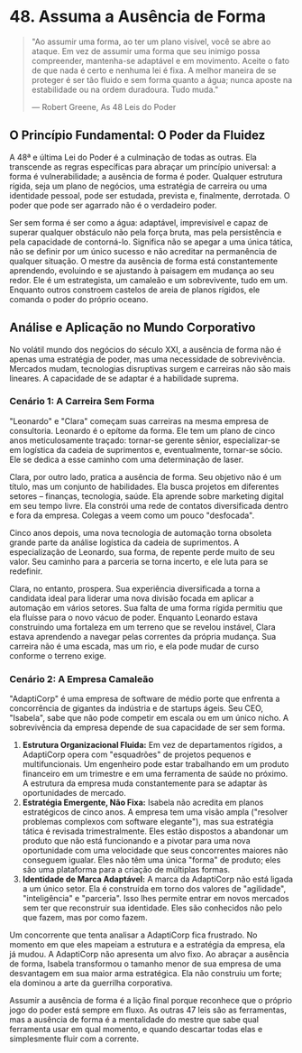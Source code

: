 # 48. Assuma a Ausência de Forma

> "Ao assumir uma forma, ao ter um plano visível, você se abre ao ataque. Em vez de assumir uma forma que seu inimigo possa compreender, mantenha-se adaptável e em movimento. Aceite o fato de que nada é certo e nenhuma lei é fixa. A melhor maneira de se proteger é ser tão fluido e sem forma quanto a água; nunca aposte na estabilidade ou na ordem duradoura. Tudo muda."
> 
> — Robert Greene, As 48 Leis do Poder

## O Princípio Fundamental: O Poder da Fluidez

A 48ª e última Lei do Poder é a culminação de todas as outras. Ela transcende as regras específicas para abraçar um princípio universal: a forma é vulnerabilidade; a ausência de forma é poder. Qualquer estrutura rígida, seja um plano de negócios, uma estratégia de carreira ou uma identidade pessoal, pode ser estudada, prevista e, finalmente, derrotada. O poder que pode ser agarrado não é o verdadeiro poder.

Ser sem forma é ser como a água: adaptável, imprevisível e capaz de superar qualquer obstáculo não pela força bruta, mas pela persistência e pela capacidade de contorná-lo. Significa não se apegar a uma única tática, não se definir por um único sucesso e não acreditar na permanência de qualquer situação. O mestre da ausência de forma está constantemente aprendendo, evoluindo e se ajustando à paisagem em mudança ao seu redor. Ele é um estrategista, um camaleão e um sobrevivente, tudo em um. Enquanto outros constroem castelos de areia de planos rígidos, ele comanda o poder do próprio oceano.

## Análise e Aplicação no Mundo Corporativo

No volátil mundo dos negócios do século XXI, a ausência de forma não é apenas uma estratégia de poder, mas uma necessidade de sobrevivência. Mercados mudam, tecnologias disruptivas surgem e carreiras não são mais lineares. A capacidade de se adaptar é a habilidade suprema.

### Cenário 1: A Carreira Sem Forma

"Leonardo" e "Clara" começam suas carreiras na mesma empresa de consultoria. Leonardo é o epítome da forma. Ele tem um plano de cinco anos meticulosamente traçado: tornar-se gerente sênior, especializar-se em logística da cadeia de suprimentos e, eventualmente, tornar-se sócio. Ele se dedica a esse caminho com uma determinação de laser.

Clara, por outro lado, pratica a ausência de forma. Seu objetivo não é um título, mas um conjunto de habilidades. Ela busca projetos em diferentes setores – finanças, tecnologia, saúde. Ela aprende sobre marketing digital em seu tempo livre. Ela constrói uma rede de contatos diversificada dentro e fora da empresa. Colegas a veem como um pouco "desfocada".

Cinco anos depois, uma nova tecnologia de automação torna obsoleta grande parte da análise logística da cadeia de suprimentos. A especialização de Leonardo, sua forma, de repente perde muito de seu valor. Seu caminho para a parceria se torna incerto, e ele luta para se redefinir.

Clara, no entanto, prospera. Sua experiência diversificada a torna a candidata ideal para liderar uma nova divisão focada em aplicar a automação em vários setores. Sua falta de uma forma rígida permitiu que ela fluísse para o novo vácuo de poder. Enquanto Leonardo estava construindo uma fortaleza em um terreno que se revelou instável, Clara estava aprendendo a navegar pelas correntes da própria mudança. Sua carreira não é uma escada, mas um rio, e ela pode mudar de curso conforme o terreno exige.

### Cenário 2: A Empresa Camaleão

"AdaptiCorp" é uma empresa de software de médio porte que enfrenta a concorrência de gigantes da indústria e de startups ágeis. Seu CEO, "Isabela", sabe que não pode competir em escala ou em um único nicho. A sobrevivência da empresa depende de sua capacidade de ser sem forma.

1.  **Estrutura Organizacional Fluida:** Em vez de departamentos rígidos, a AdaptiCorp opera com "esquadrões" de projetos pequenos e multifuncionais. Um engenheiro pode estar trabalhando em um produto financeiro em um trimestre e em uma ferramenta de saúde no próximo. A estrutura da empresa muda constantemente para se adaptar às oportunidades de mercado.
2.  **Estratégia Emergente, Não Fixa:** Isabela não acredita em planos estratégicos de cinco anos. A empresa tem uma visão ampla ("resolver problemas complexos com software elegante"), mas sua estratégia tática é revisada trimestralmente. Eles estão dispostos a abandonar um produto que não está funcionando e a pivotar para uma nova oportunidade com uma velocidade que seus concorrentes maiores não conseguem igualar. Eles não têm uma única "forma" de produto; eles são uma plataforma para a criação de múltiplas formas.
3.  **Identidade de Marca Adaptável:** A marca da AdaptiCorp não está ligada a um único setor. Ela é construída em torno dos valores de "agilidade", "inteligência" e "parceria". Isso lhes permite entrar em novos mercados sem ter que reconstruir sua identidade. Eles são conhecidos não pelo que fazem, mas por como fazem.

Um concorrente que tenta analisar a AdaptiCorp fica frustrado. No momento em que eles mapeiam a estrutura e a estratégia da empresa, ela já mudou. A AdaptiCorp não apresenta um alvo fixo. Ao abraçar a ausência de forma, Isabela transformou o tamanho menor de sua empresa de uma desvantagem em sua maior arma estratégica. Ela não construiu um forte; ela dominou a arte da guerrilha corporativa.

Assumir a ausência de forma é a lição final porque reconhece que o próprio jogo do poder está sempre em fluxo. As outras 47 leis são as ferramentas, mas a ausência de forma é a mentalidade do mestre que sabe qual ferramenta usar em qual momento, e quando descartar todas elas e simplesmente fluir com a corrente.
